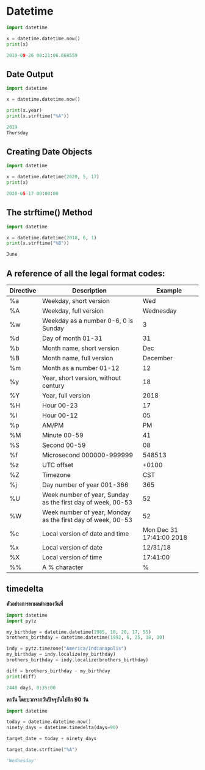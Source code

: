 

Datetime
==
```python
import datetime

x = datetime.datetime.now()
print(x)
```
```python
2019-09-26 00:21:06.668559
```
## Date Output
```python
import datetime

x = datetime.datetime.now()

print(x.year)
print(x.strftime("%A"))
```
```python
2019
Thursday
```

## Creating Date Objects
```python
import datetime

x = datetime.datetime(2020, 5, 17)
print(x)
```
```python
2020-05-17 00:00:00
```

## The strftime() Method
```python
import datetime

x = datetime.datetime(2018, 6, 1)
print(x.strftime("%B"))
```
```python
June
```
## A reference of all the legal format codes:

|Directive|	Description|	Example	|
|--|--|-|
|%a|	Weekday, short version|	Wed	|
|%A	|Weekday, full version|	Wednesday	|
|%w	|Weekday as a number 0-6, 0 is Sunday	|3|	
|%d	|Day of month 01-31	|31	|
|%b|	Month name, short version	|Dec	|
|%B|	Month name, full version	|December|	
|%m	|Month as a number 01-12	|12	|
|%y|	Year, short version, without century	|18	|
|%Y|	Year, full version	|2018	|
|%H|	Hour 00-23	|17	|
|%I|	Hour 00-12	|05	|
|%p|	AM/PM	|PM	|
|%M	|Minute 00-59	|41	|
|%S|	Second 00-59|	08	|
|%f|	Microsecond 000000-999999	|548513	|
|%z|	UTC offset	|+0100|	
|%Z|	Timezone	|CST	|
|%j|	Day number of year 001-366	|365	|
|%U|	Week number of year, Sunday as the first day of week, 00-53	|52	|
|%W|	Week number of year, Monday as the first day of week, 00-53	|52	|
|%c|	Local version of date and time	|Mon Dec 31 17:41:00 2018	|
|%x|	Local version of date	|12/31/18	|
|%X|	Local version of time	|17:41:00	|
|%%	|A % character	|%	|

## timedelta

**ตัวอย่างการหาผลต่างของวันที่**
```python
import datetime
import pytz

my_birthday = datetime.datetime(1985, 10, 20, 17, 55)
brothers_birthday = datetime.datetime(1992, 6, 25, 18, 30)

indy = pytz.timezone("America/Indianapolis")
my_birthday = indy.localize(my_birthday)
brothers_birthday = indy.localize(brothers_birthday)

diff = brothers_birthday - my_birthday
print(diff)
```
```python
2440 days, 0:35:00
```
**หาวัน โดยบวกจากวันปัจจุบันไปอีก 90 วัน**
```python
import datetime

today = datetime.datetime.now()
ninety_days = datetime.timedelta(days=90)

target_date = today + ninety_days

target_date.strftime("%A")
```
```python
'Wednesday'
```
<!--stackedit_data:
eyJoaXN0b3J5IjpbLTEzMzY4MDIyNDZdfQ==
-->
